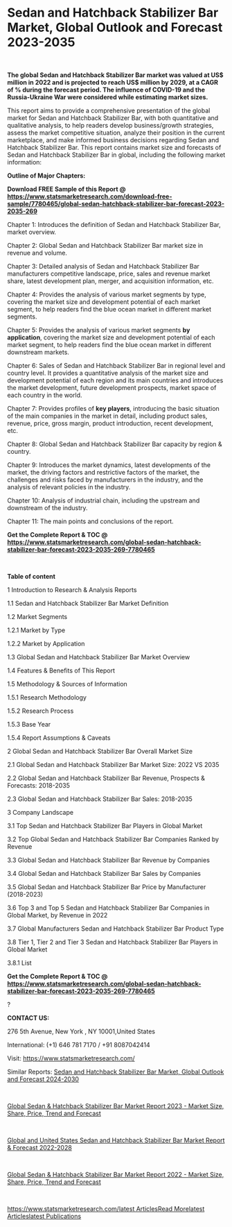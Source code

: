 <h1>Sedan and Hatchback Stabilizer Bar Market, Global Outlook and Forecast 2023-2035</h1><br/><p><strong>The global Sedan and Hatchback Stabilizer Bar market was valued at US$ million in 2022 and is projected to reach US$ million by 2029, at a <strong>CAGR</strong> of % during the forecast period. The influence of COVID-19 and the Russia-Ukraine War were considered while estimating market sizes.</strong></p>
 
 
 
 <p>This report aims to provide a comprehensive presentation of the global market for Sedan and Hatchback Stabilizer Bar, with both quantitative and qualitative analysis, to help readers develop business/growth strategies, assess the market competitive situation, analyze their position in the current marketplace, and make informed business decisions regarding Sedan and Hatchback Stabilizer Bar. This report contains market size and forecasts of Sedan and Hatchback Stabilizer Bar in global, including the following market information:</p>
 
 
 
 <p><strong>Outline of Major Chapters:</strong></p>
 
 
 
 <p><strong>Download FREE Sample of this Report @ <a href="https://www.statsmarketresearch.com/download-free-sample/7780465/global-sedan-hatchback-stabilizer-bar-forecast-2023-2035-269">https://www.statsmarketresearch.com/download-free-sample/7780465/global-sedan-hatchback-stabilizer-bar-forecast-2023-2035-269</a></strong></p>
 
 
 
 <p>Chapter 1: Introduces the definition of Sedan and Hatchback Stabilizer Bar, market overview.</p>
 
 
 
 <p>Chapter 2: Global Sedan and Hatchback Stabilizer Bar market size in revenue and volume.</p>
 
 
 
 <p>Chapter 3: Detailed analysis of Sedan and Hatchback Stabilizer Bar manufacturers competitive landscape, price, sales and revenue market share, latest development plan, merger, and acquisition information, etc.</p>
 
 
 
 <p>Chapter 4: Provides the analysis of various market segments by type, covering the market size and development potential of each market segment, to help readers find the blue ocean market in different market segments.</p>
 
 
 
 <p>Chapter 5: Provides the analysis of various market segments <strong>by application</strong>, covering the market size and development potential of each market segment, to help readers find the blue ocean market in different downstream markets.</p>
 
 
 
 <p>Chapter 6: Sales of Sedan and Hatchback Stabilizer Bar in regional level and country level. It provides a quantitative analysis of the market size and development potential of each region and its main countries and introduces the market development, future development prospects, market space of each country in the world.</p>
 
 
 
 <p>Chapter 7: Provides profiles of <strong>key players</strong>, introducing the basic situation of the main companies in the market in detail, including product sales, revenue, price, gross margin, product introduction, recent development, etc.</p>
 
 
 
 <p>Chapter 8: Global Sedan and Hatchback Stabilizer Bar capacity by region & country.</p>
 
 
 
 <p>Chapter 9: Introduces the market dynamics, latest developments of the market, the driving factors and restrictive factors of the market, the challenges and risks faced by manufacturers in the industry, and the analysis of relevant policies in the industry.</p>
 
 
 
 <p>Chapter 10: Analysis of industrial chain, including the upstream and downstream of the industry.</p>
 
 
 
 <p>Chapter 11: The main points and conclusions of the report.</p>
 
 
 
 <div><b>Get the Complete Report & TOC @ <a href="https://www.statsmarketresearch.com/global-sedan-hatchback-stabilizer-bar-forecast-2023-2035-269-7780465">https://www.statsmarketresearch.com/global-sedan-hatchback-stabilizer-bar-forecast-2023-2035-269-7780465</a></b></div>
 
 
 
 <p><br />
 
 <b>Table of content</b></p>
 
 
 
 <p>1 Introduction to Research & Analysis Reports<br />
 
 1.1 Sedan and Hatchback Stabilizer Bar Market Definition<br />
 
 1.2 Market Segments<br />
 
 1.2.1 Market by Type<br />
 
 1.2.2 Market by Application<br />
 
 1.3 Global Sedan and Hatchback Stabilizer Bar Market Overview<br />
 
 1.4 Features & Benefits of This Report<br />
 
 1.5 Methodology & Sources of Information<br />
 
 1.5.1 Research Methodology<br />
 
 1.5.2 Research Process<br />
 
 1.5.3 Base Year<br />
 
 1.5.4 Report Assumptions & Caveats<br />
 
 2 Global Sedan and Hatchback Stabilizer Bar Overall Market Size<br />
 
 2.1 Global Sedan and Hatchback Stabilizer Bar Market Size: 2022 VS 2035<br />
 
 2.2 Global Sedan and Hatchback Stabilizer Bar Revenue, Prospects & Forecasts: 2018-2035<br />
 
 2.3 Global Sedan and Hatchback Stabilizer Bar Sales: 2018-2035<br />
 
 3 Company Landscape<br />
 
 3.1 Top Sedan and Hatchback Stabilizer Bar Players in Global Market<br />
 
 3.2 Top Global Sedan and Hatchback Stabilizer Bar Companies Ranked by Revenue<br />
 
 3.3 Global Sedan and Hatchback Stabilizer Bar Revenue by Companies<br />
 
 3.4 Global Sedan and Hatchback Stabilizer Bar Sales by Companies<br />
 
 3.5 Global Sedan and Hatchback Stabilizer Bar Price by Manufacturer (2018-2023)<br />
 
 3.6 Top 3 and Top 5 Sedan and Hatchback Stabilizer Bar Companies in Global Market, by Revenue in 2022<br />
 
 3.7 Global Manufacturers Sedan and Hatchback Stabilizer Bar Product Type<br />
 
 3.8 Tier 1, Tier 2 and Tier 3 Sedan and Hatchback Stabilizer Bar Players in Global Market<br />
 
 3.8.1 List</p>
 
 
 
 <div><b>Get the Complete Report & TOC @ <a href="https://www.statsmarketresearch.com/global-sedan-hatchback-stabilizer-bar-forecast-2023-2035-269-7780465">https://www.statsmarketresearch.com/global-sedan-hatchback-stabilizer-bar-forecast-2023-2035-269-7780465</a></b></div>
 
 
 
 <p>? </p>
 
 
 
 <p><b>CONTACT US:</b><br />
 
 276 5th Avenue, New York , NY 10001,United States<br />
 
 International: (+1) 646 781 7170 / +91 8087042414<br />
 
 Visit: <a href="https://www.statsmarketresearch.com/">https://www.statsmarketresearch.com/</a><br />
 
 Similar Reports: <a href="https://www.statsmarketresearch.com/global-sedan-hatchback-stabilizer-bar-forecast-2023-2035-269-7780465">Sedan and Hatchback Stabilizer Bar Market, Global Outlook and Forecast 2024-2030</a><br />
 
 <br />
 
 <a href="https://www.statsmarketresearch.com/global-sedan-hatchback-stabilizer-bar-forecast-2023-2035-269-7780465">Global Sedan & Hatchback Stabilizer Bar Market Report 2023 - Market Size, Share, Price, Trend and Forecast</a><br />
 
 <br />
 
 <a href="https://www.statsmarketresearch.com/global-sedan-hatchback-stabilizer-bar-forecast-2023-2035-269-7780465">Global and United States Sedan and Hatchback Stabilizer Bar Market Report & Forecast 2022-2028</a><br />
 
 <br />
 
 <a href="https://www.statsmarketresearch.com/global-sedan-hatchback-stabilizer-bar-forecast-2023-2035-269-7780465">Global Sedan & Hatchback Stabilizer Bar Market Report 2022 - Market Size, Share, Price, Trend and Forecast</a><br />
 
 <br />
 
 <a href="https://gyeongbokgung.com">https://www.statsmarketresearch.com/</a><a href="https://hallyeomaritime.com">latest Articles</a><a href="https://jingwansa.com">Read More</a><a href="https://nguoiviet.jp/">latest Articles</a><a href="https://www.intelmarketresearch.com/">latest Publications</a></p>